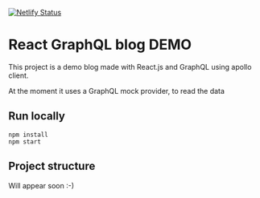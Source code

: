 [![Netlify Status](https://api.netlify.com/api/v1/badges/aabf3e77-75cb-4d7b-8889-2eec6358d8f3/deploy-status)](https://app.netlify.com/sites/graphql-blog/deploys)

# React GraphQL blog DEMO

This project is a demo blog made with React.js and GraphQL using apollo client.

At the moment it uses a GraphQL mock provider, to read the data

## Run locally 

```
npm install 
npm start
```


## Project structure

Will appear soon :-)

